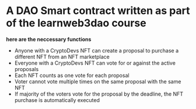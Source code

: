 # A DAO Smart contract written as part of the learnweb3dao course

**here are the neccessary functions**

- Anyone with a CryptoDevs NFT can create a proposal to purchase a different NFT from an NFT marketplace
- Everyone with a CryptoDevs NFT can vote for or against the active proposals
- Each NFT counts as one vote for each proposal
- Voter cannot vote multiple times on the same proposal with the same NFT
- If majority of the voters vote for the proposal by the deadline, the NFT purchase is automatically executed

